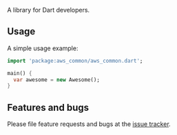 A library for Dart developers.

## Usage

A simple usage example:

```dart
import 'package:aws_common/aws_common.dart';

main() {
  var awesome = new Awesome();
}
```

## Features and bugs

Please file feature requests and bugs at the [issue tracker][tracker].

[tracker]: http://example.com/issues/replaceme
